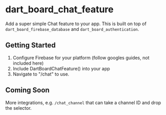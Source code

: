 # dart_board_chat_feature

Add a super simple Chat feature to your app. This is built on top of `dart_board_firebase_database` and `dart_board_authentication`.

## Getting Started

1) Configure Firebase for your platform (follow googles guides, not included here)
2) Include  DartBoardChatFeature() into your app
3) Navigate to "/chat" to use. 

## Coming Soon

More integrations, e.g. `/chat_channel` that can take a channel ID and drop the selector.

